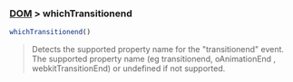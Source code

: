 ### [DOM](../) > whichTransitionend

```js
whichTransitionend()
```

> Detects the supported property name for the "transitionend" event.
> The supported property name (eg transitionend, oAnimationEnd , webkitTransitionEnd) or undefined if not supported.
